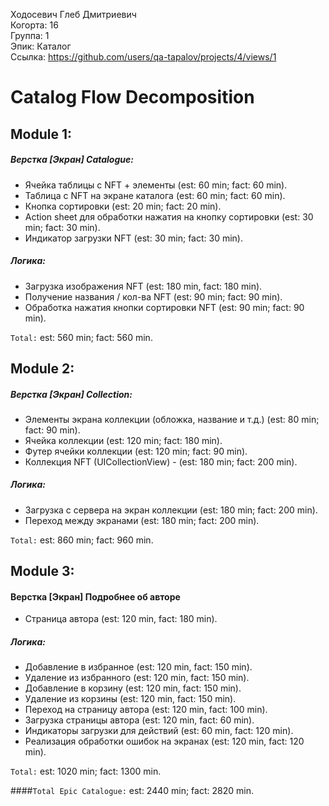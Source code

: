 Ходосевич Глеб Дмитриевич
<br /> Когорта: 16
<br /> Группа: 1
<br /> Эпик: Каталог
<br /> Ссылка: https://github.com/users/qa-tapalov/projects/4/views/1

# Catalog Flow Decomposition

## Module 1:

##### Верстка [Экран] Catalogue:
- Ячейка таблицы с NFT + элементы (est: 60 min; fact: 60 min).
- Таблица с NFT на экране каталога (est: 60 min; fact: 60 min).
- Кнопка сортировки (est: 20 min; fact: 20 min).
- Action sheet для обработки нажатия на кнопку сортировки (est: 30 min; fact: 30 min).
- Индикатор загрузки NFT (est: 30 min; fact: 30 min).

##### Логика:
- Загрузка изображения NFT (est: 180 min, fact: 180 min).
- Получение названия / кол-ва NFT (est: 90 min; fact: 90 min).
- Обработка нажатия кнопки сортировки NFT (est: 90 min; fact: 90 min).

`Total:` est: 560 min; fact: 560 min.

## Module 2:
        
##### Верстка [Экран] Collection:
- Элементы экрана коллекции (обложка, название и т.д.) (est: 80 min; fact: 90 min).
- Ячейка коллекции (est: 120 min; fact: 180 min).
- Футер ячейки коллекции (est: 120 min; fact: 90 min).
- Коллекция NFT (UICollectionView) - (est: 180 min; fact: 200 min).

##### Логика:
- Загрузка с сервера на экран коллекции (est: 180 min; fact: 200 min).
- Переход между экранами (est: 180 min; fact: 200 min).

`Total:` est: 860 min; fact: 960 min.
        
## Module 3:

#### Верстка [Экран] Подробнее об авторе
- Страница автора (est: 120 min, fact: 180 min).

##### Логика:
- Добавление в избранное (est: 120 min, fact: 150 min).
- Удаление из избранного (est: 120 min, fact: 150 min).
- Добавление в корзину (est: 120 min, fact: 150 min).
- Удаление из корзины (est: 120 min, fact: 150 min).
- Переход на страницу автора (est: 120 min, fact: 100 min).
- Загрузка страницы автора (est: 120 min, fact: 60 min).
- Индикаторы загрузки для действий (est: 60 min, fact: 120 min).
- Реализация обработки ошибок на экранах (est: 120 min, fact: 120 min).

`Total:` est: 1020 min; fact: 1300 min.

####`Total Epic Catalogue:` est: 2440 min; fact: 2820 min.
